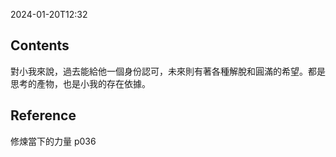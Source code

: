 2024-01-20T12:32
## Contents
對小我來說，過去能給他一個身份認可，未來則有著各種解脫和圓滿的希望。都是思考的產物，也是小我的存在依據。

## Reference
修煉當下的力量  p036

